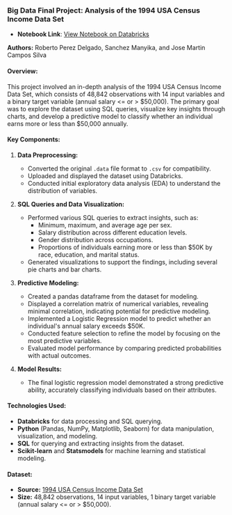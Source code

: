 ### **Big Data Final Project: Analysis of the 1994 USA Census Income Data Set**

- **Notebook Link**: [View Notebook on Databricks](https://databricks-prod-cloudfront.cloud.databricks.com/public/4027ec902e239c93eaaa8714f173bcfc/753555617520967/2613570139713025/4332491155661788/latest.html?classId=6d95e7f2-4dcb-46a4-8323-a5ea48c1f354&assignmentId=8423c969-43a7-4269-aace-31df2082793c&submissionId=0be25e27-2912-bd18-f2de-84e5c176c21d)

**Authors:** Roberto Perez Delgado, Sanchez Manyika, and Jose Martin Campos Silva

#### **Overview:**
This project involved an in-depth analysis of the 1994 USA Census Income Data Set, which consists of 48,842 observations with 14 input variables and a binary target variable (annual salary <= or > $50,000). The primary goal was to explore the dataset using SQL queries, visualize key insights through charts, and develop a predictive model to classify whether an individual earns more or less than $50,000 annually.

#### **Key Components:**

1. **Data Preprocessing:**
   - Converted the original `.data` file format to `.csv` for compatibility.
   - Uploaded and displayed the dataset using Databricks.
   - Conducted initial exploratory data analysis (EDA) to understand the distribution of variables.

2. **SQL Queries and Data Visualization:**
   - Performed various SQL queries to extract insights, such as:
     - Minimum, maximum, and average age per sex.
     - Salary distribution across different education levels.
     - Gender distribution across occupations.
     - Proportions of individuals earning more or less than $50K by race, education, and marital status.
   - Generated visualizations to support the findings, including several pie charts and bar charts.

3. **Predictive Modeling:**
   - Created a pandas dataframe from the dataset for modeling.
   - Displayed a correlation matrix of numerical variables, revealing minimal correlation, indicating potential for predictive modeling.
   - Implemented a Logistic Regression model to predict whether an individual's annual salary exceeds $50K.
   - Conducted feature selection to refine the model by focusing on the most predictive variables.
   - Evaluated model performance by comparing predicted probabilities with actual outcomes.

4. **Model Results:**
   - The final logistic regression model demonstrated a strong predictive ability, accurately classifying individuals based on their attributes.

#### **Technologies Used:**
- **Databricks** for data processing and SQL querying.
- **Python** (Pandas, NumPy, Matplotlib, Seaborn) for data manipulation, visualization, and modeling.
- **SQL** for querying and extracting insights from the dataset.
- **Scikit-learn** and **Statsmodels** for machine learning and statistical modeling.

#### **Dataset:**
- **Source:** [1994 USA Census Income Data Set](https://archive.ics.uci.edu/ml/datasets/Census+Income)
- **Size:** 48,842 observations, 14 input variables, 1 binary target variable (annual salary <= or > $50,000).

